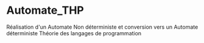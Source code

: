 # Automate_THP
Réalisation d'un Automate Non déterministe et conversion vers un Automate déterministe
Théorie des langages de programmation
